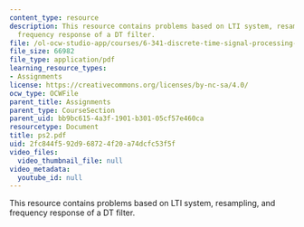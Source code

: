 ```yaml
---
content_type: resource
description: This resource contains problems based on LTI system, resampling, and
  frequency response of a DT filter.
file: /ol-ocw-studio-app/courses/6-341-discrete-time-signal-processing-fall-2005/2fc844f592d968724f20a74dcfc53f5f_ps2.pdf
file_size: 66982
file_type: application/pdf
learning_resource_types:
- Assignments
license: https://creativecommons.org/licenses/by-nc-sa/4.0/
ocw_type: OCWFile
parent_title: Assignments
parent_type: CourseSection
parent_uid: bb9bc615-4a3f-1901-b301-05cf57e460ca
resourcetype: Document
title: ps2.pdf
uid: 2fc844f5-92d9-6872-4f20-a74dcfc53f5f
video_files:
  video_thumbnail_file: null
video_metadata:
  youtube_id: null
---
```

This resource contains problems based on LTI system, resampling, and frequency response of a DT filter.
